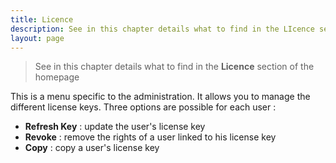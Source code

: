 ```yaml
---
title: Licence
description: See in this chapter details what to find in the LIcence section of the homepage
layout: page
---
```


> See in this chapter details what to find in the **Licence** section of the homepage


This is a menu specific to the administration. It allows you to manage the different license keys. Three options are possible for each user :

- **Refresh Key** : update the user's license key
- **Revoke** : remove the rights of a user linked to his license key
- **Copy** : copy a user's license key

